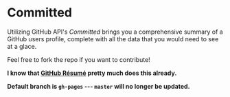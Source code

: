 Committed
========

Utilizing GitHub API's *Committed* brings you a comprehensive summary of a GitHub users profile, complete with all the data that you would need to see at a glace. 

Feel free to fork the repo if you want to contribute!

**I know that [GitHub Résumé](http://resume.github.io/) pretty much does this already.**

**Default branch is `gh-pages` --- `master` will no longer be updated.**
